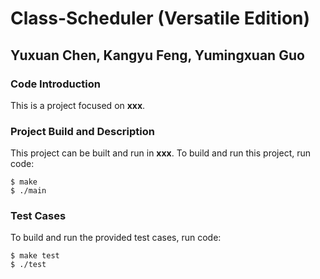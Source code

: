 # Class-Scheduler (Versatile Edition)

## Yuxuan Chen, Kangyu Feng, Yumingxuan Guo

### Code Introduction  
This is a project focused on __xxx__.  

### Project Build and Description
This project can be built and run in __xxx__. To build and run this project, run code:  
```
$ make  
$ ./main  
```

### Test Cases  
To build and run the provided test cases, run code:
```
$ make test
$ ./test
```
